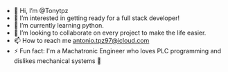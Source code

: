 - 👋 Hi, I’m @Tonytpz
- 👀 I’m interested in getting ready for a full stack developer!
- 🌱 I’m currently learning python.
- 💞️ I’m looking to collaborate on every project to make the life easier.
- 📫 How to reach me antonio.tpz97@icloud.com
- ⚡ Fun fact: I'm a Machatronic Engineer who loves PLC programming and dislikes mechanical systems 🥹
